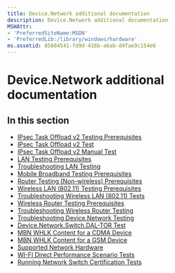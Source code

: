 ```yaml
---
title: Device.Network additional documentation
description: Device.Network additional documentation
MSHAttr:
- 'PreferredSiteName:MSDN'
- 'PreferredLib:/library/windows/hardware'
ms.assetid: 85884541-fd9d-416b-a6ab-d4fae9c154e6
---
```


# Device.Network additional documentation


## <span id="in_this_section"></span>In this section


-   [IPsec Task Offload v2 Testing Prerequisites](ipsec-task-offload-v2-testing-prerequisites.md)
-   [IPsec Task Offload v2 Test](ipsec-task-offload-v2-testmissing.md)
-   [IPsec Task Offload v2 Manual Test](ipsec-task-offload-v2-manual-test.md)
-   [LAN Testing Prerequisites](lan-testing-prerequisites.md)
-   [Troubleshooting LAN Testing](troubleshooting-lan-testing.md)
-   [Mobile Broadband Testing Prerequisites](mobile-broadband-testing-prerequisites.md)
-   [Router Testing (Non-wireless) Prerequisites](router-testing--non-wireless--prerequisites.md)
-   [Wireless LAN (802.11) Testing Prerequisites](wireless-lan--80211--testing-prerequisites.md)
-   [Troubleshooting Wireless LAN (802.11) Tests](troubleshooting-wireless-lan--80211--tests.md)
-   [Wireless Router Testing Prerequisites](wireless-router-testing-prerequisites.md)
-   [Troubleshooting Wireless Router Testing](troubleshooting-wireless-router-testing.md)
-   [Troubleshooting Device.Network Testing](troubleshooting-devicenetwork-testing.md)
-   [Device.Network.Switch.DAL-TOR Test](devicenetworkswitchdal-tor-test.md)
-   [MBN WHLK Content for a CDMA Device](mbn-whck-content-for-a-cdma-device.md)
-   [MBN WHLK Content for a GSM Device](mbn-whck-content-for-a-gsm-device.md)
-   [Supported Network Hardware](supported-network-hardware.md)
-   [WI-FI Direct Performance Scenario Tests](wi-fi-direct-performance-scenario-tests.md)
-   [Running Network Switch Certification Tests](running-network-switch-certification-tests.md)

 

 






